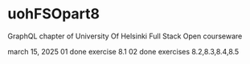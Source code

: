 # uohFSOpart8

GraphQL chapter of University Of Helsinki Full Stack Open courseware

march 15, 2025
01 done exercise 8.1
02 done exercises 8.2,8.3,8.4,8.5
